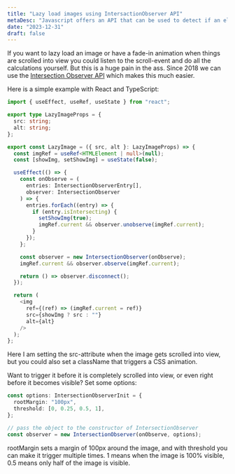 ```yaml
---
title: "Lazy load images using IntersactionObserver API"
metaDesc: "Javascript offers an API that can be used to detect if an element is scrolled into view or not. We can use this API to postpone loading images until user scrolls down"
date: "2023-12-31"
draft: false
---
```


If you want to lazy load an image or have a fade-in animation when things are scrolled into view you could listen to the scroll-event and do all the calculations yourself. But this is a huge pain in the ass. Since 2018 we can use the [Intersection Observer API](https://developer.mozilla.org/en-US/docs/Web/API/IntersectionObserver) which makes this much easier.

Here is a simple example with React and TypeScript:

```typescript
import { useEffect, useRef, useState } from "react";

export type LazyImageProps = {
  src: string;
  alt: string;
};

export const LazyImage = ({ src, alt }: LazyImageProps) => {
  const imgRef = useRef<HTMLElement | null>(null);
  const [showImg, setShowImg] = useState(false);

  useEffect(() => {
    const onObserve = (
      entries: IntersectionObserverEntry[],
      observer: IntersectionObserver
    ) => {
      entries.forEach((entry) => {
        if (entry.isIntersecting) {
          setShowImg(true);
          imgRef.current && observer.unobserve(imgRef.current);
        }
      });
    };

    const observer = new IntersectionObserver(onObserve);
    imgRef.current && observer.observe(imgRef.current);

    return () => observer.disconnect();
  });

  return (
    <img
      ref={(ref) => (imgRef.current = ref)}
      src={showImg ? src : ""}
      alt={alt}
    />
  );
};
```

Here I am setting the src-attribute when the image gets scrolled into view, but you could also set a className that triggers a CSS animation.

Want to trigger it before it is completely scrolled into view, or even right before it becomes visible? Set some options:

```typescript
const options: IntersectionObserverInit = {
  rootMargin: "100px",
  threshold: [0, 0.25, 0.5, 1],
};

// pass the object to the constructor of IntersectionObserver
const observer = new IntersectionObserver(onObserve, options);
```

rootMargin sets a margin of 100px around the image, and with threshold you can make it trigger multiple times. 1 means when the image is 100% visible, 0.5 means only half of the image is visible.
